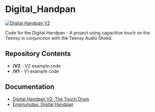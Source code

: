 Digital_Handpan
========================================

[![Digital Handpan V2](https://cdn.sparkfun.com/r/500-500/assets/home_page_posts/2/6/2/3/Digital_Handpan_V2-09.jpg)](https://cdn.sparkfun.com/assets/home_page_posts/2/6/2/3/Digital_Handpan_V2-09.jpg)

Code for the Digital Handpan - A project using capacitive touch on the Teensy in conjunction with the Teensy Audio Shield. 

Repository Contents
-------------------
* **/V2** - V2 example code 
* **/V1** - V1 example code 

Documentation
--------------

* [Digital Handpan V2: The Touch Drum](https://www.sparkfun.com/news/2623)
* [Enginursday: Digital Handpan](https://www.sparkfun.com/news/2222)
